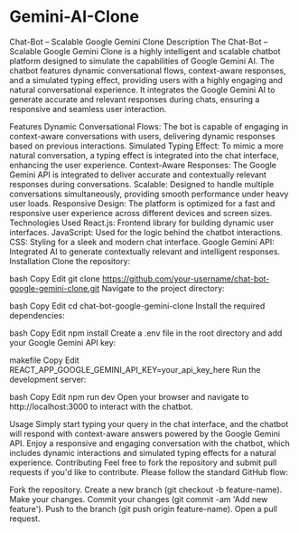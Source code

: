 # Gemini-AI-Clone

Chat-Bot – Scalable Google Gemini Clone
Description
The Chat-Bot – Scalable Google Gemini Clone is a highly intelligent and scalable chatbot platform designed to simulate the capabilities of Google Gemini AI. The chatbot features dynamic conversational flows, context-aware responses, and a simulated typing effect, providing users with a highly engaging and natural conversational experience. It integrates the Google Gemini AI to generate accurate and relevant responses during chats, ensuring a responsive and seamless user interaction.

Features
Dynamic Conversational Flows: The bot is capable of engaging in context-aware conversations with users, delivering dynamic responses based on previous interactions.
Simulated Typing Effect: To mimic a more natural conversation, a typing effect is integrated into the chat interface, enhancing the user experience.
Context-Aware Responses: The Google Gemini API is integrated to deliver accurate and contextually relevant responses during conversations.
Scalable: Designed to handle multiple conversations simultaneously, providing smooth performance under heavy user loads.
Responsive Design: The platform is optimized for a fast and responsive user experience across different devices and screen sizes.
Technologies Used
React.js: Frontend library for building dynamic user interfaces.
JavaScript: Used for the logic behind the chatbot interactions.
CSS: Styling for a sleek and modern chat interface.
Google Gemini API: Integrated AI to generate contextually relevant and intelligent responses.
Installation
Clone the repository:

bash
Copy
Edit
git clone https://github.com/your-username/chat-bot-google-gemini-clone.git
Navigate to the project directory:

bash
Copy
Edit
cd chat-bot-google-gemini-clone
Install the required dependencies:

bash
Copy
Edit
npm install
Create a .env file in the root directory and add your Google Gemini API key:

makefile
Copy
Edit
REACT_APP_GOOGLE_GEMINI_API_KEY=your_api_key_here
Run the development server:

bash
Copy
Edit
npm run dev
Open your browser and navigate to http://localhost:3000 to interact with the chatbot.

Usage
Simply start typing your query in the chat interface, and the chatbot will respond with context-aware answers powered by the Google Gemini API.
Enjoy a responsive and engaging conversation with the chatbot, which includes dynamic interactions and simulated typing effects for a natural experience.
Contributing
Feel free to fork the repository and submit pull requests if you'd like to contribute. Please follow the standard GitHub flow:

Fork the repository.
Create a new branch (git checkout -b feature-name).
Make your changes.
Commit your changes (git commit -am 'Add new feature').
Push to the branch (git push origin feature-name).
Open a pull request.
